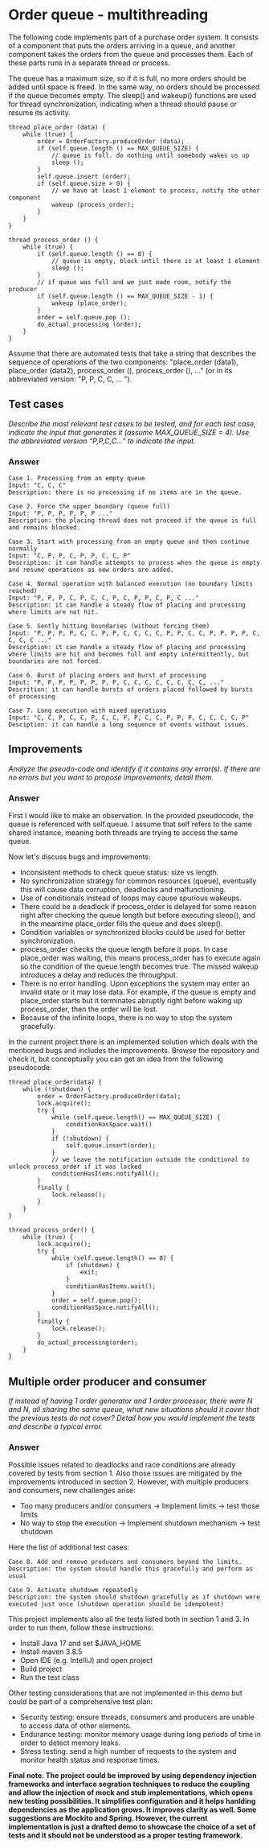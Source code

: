 # Order queue - multithreading
<p>The following code implements part of a purchase order system. It consists of a component that
puts the orders arriving in a queue, and another component takes the orders from the queue
and processes them. Each of these parts runs in a separate thread or process.</p>

<p>The queue has a maximum size, so if it is full, no more orders should be added until space is
freed. In the same way, no orders should be processed if the queue becomes empty. The
sleep() and wakeup() functions are used for thread synchronization, indicating when a thread
should pause or resume its activity.</p>

```
thread place_order (data) {
    while (true) {
        order = OrderFactory.produceOrder (data);
        if (self.queue.length () == MAX_QUEUE_SIZE) {
            // queue is full. do nothing until somebody wakes us up
            sleep ();
        }
        self.queue.insert (order);
        if (self.queue.size > 0) {
            // we have at least 1 element to process, notify the other component
            wakeup (process_order);
        }
    }
}

thread process_order () {
    while (true) {
        if (self.queue.length () == 0) {
            // queue is empty, block until there is at least 1 element
            sleep ();
        } 
        // if queue was full and we just made room, notify the producer
        if (self.queue.length () == MAX_QUEUE_SIZE - 1) {
            wakeup (place_order);
        }
        order = self.queue.pop ();
        do_actual_processing (order);
    }
}
```

<p>Assume that there are automated tests that take a string that describes the sequence of
operations of the two components: "place_order (data1), place_order (data2), process_order (), 
process_order (), ..." (or in its abbreviated version: "P, P, C, C, ... ").</p>

## Test cases
<p><i>Describe the most relevant test cases to be tested, and for each test case, indicate the input
that generates it (assume MAX_QUEUE_SIZE = 4). Use the abbreviated version “P,P,C,C…” to indicate the input.</i></p>

### Answer

```
Case 1. Processing from an empty queue
Input: "C, C, C"
Description: there is no processing if no items are in the queue.

Case 2. Force the upper boundary (queue full)
Input: "P, P, P, P, P, P ..."
Description: the placing thread does not proceed if the queue is full and remains blocked.

Case 3. Start with processing from an empty queue and then continue normally
Input: "C, P, P, C, P, P, C, C, P"
Description: it can handle attempts to process when the queue is empty and resume operations as new orders are added.

Case 4. Normal operation with balanced execution (no boundary limits reached)
Input: "P, P, P, C, P, C, C, P, C, P, P, C, P, C ..."
Description: it can handle a steady flow of placing and processing where limits are not hit.

Case 5. Gently hitting boundaries (without forcing them)
Input: "P, P, P, P, C, C, P, P, C, C, C, C, P, P, C, C, P, P, P, P, C, C, C, C ..."
Description: it can handle a steady flow of placing and processing where limits are hit and becomes full and empty intermittently, but boundaries are not forced.

Case 6. Burst of placing orders and burst of processing
Input: "P, P, P, P, P, P, P, P, C, C, C, C, C, C, C, C, ..."
Descrition: it can handle bursts of orders placed followed by bursts of processing

Case 7. Long execution with mixed operations
Input: "C, C, P, C, C, P, C, C, P, P, C, C, P, P, P, C, C, C, C, P"
Desciption: it can handle a long sequence of events without issues.

```

## Improvements
<p><i>Analyze the pseudo-code and identify if it contains any error(s). If there are no errors but
you want to propose improvements, detail them.</i></p>

### Answer

<p>First I would like to make an observation. In the provided pseudocode, the queue is referenced with
self.queue. I assume that self refers to the same shared instance, meaning both threads are trying to access the same queue.</p>

<p>Now let's discuss bugs and improvements:</p>
<ul>
<li>Inconsistent methods to check queue status: size vs length.</li>
<li>No synchronization strategy for common resources (queue), eventually this will cause data corruption, deadlocks and malfunctioning.</li>
<li>Use of conditionals instead of loops may cause spurious wakeups.</li>
<li>There could be a deadlock if process_order is delayed for some reason right after checking the queue length but before
executing sleep(), and in the meantime place_order fills the queue and does sleep().</li>
<li>Condition variables or synchronized blocks could be used for better synchronization.</li>
<li>process_order checks the queue length before it pops. In case place_order was waiting, this means process_order has to execute again
so the condition of the queue length becomes true. The missed wakeup introduces a delay and reduces the throughput.</li>
<li>There is no error handling. Upon exceptions the system may enter an invalid state or it may lose data. For example, if the queue 
is empty and place_order starts but it terminates abruptly right before waking up process_order, then the order will be lost.</li>
<li>Because of the infinite loops, there is no way to stop the system gracefully.</li>
</ul>
<p>In the current project there is an implemented solution which deals with the mentioned bugs and includes the improvements. 
Browse the repository and check it, but conceptually you can get an idea from the following pseudocode:</p>

```
thread place_order(data) {
    while (!shutdown) {
        order = OrderFactory.produceOrder(data);
        lock.acquire();
        try {
            while (self.queue.length() == MAX_QUEUE_SIZE) {
                conditionHasSpace.wait()
            }
            if (!shutdown) {
                self.queue.insert(order);
            }
            // we leave the notification outside the conditional to unlock process_order if it was locked
            conditionHasItems.notifyAll();  
        }
        finally {
            lock.release();
        }
    }
}

thread process_order() {
    while (true) {
        lock.acquire();
        try {
            while (self.queue.length() == 0) {
                if (shutdown) {
                    exit;
                }
                conditionHasItems.wait();
            }
            order = self.queue.pop();
            conditionHasSpace.notifyAll();
        }
        finally {
            lock.release();
        }
        do_actual_processing(order);
    }
}
```

## Multiple order producer and consumer
<p><i>If instead of having 1 order generator and 1 order processor, there were N and N, all sharing
the same queue, what new situations should it cover that the previous tests do not cover? 
Detail how you would implement the tests and describe a typical error.</i></p>

### Answer
<p>Possible issues related to deadlocks and race conditions are already covered by tests from section 1. 
Also those issues are mitigated by the improvements introduced in section 2.
However, with multiple producers and consumers, new challenges arise:</p>
<ul>
<li>Too many producers and/or consumers -> Implement limits -> test those limits</li>
<li>No way to stop the execution -> Implement shutdown mechanism -> test shutdown</li>
</ul>

<p>Here the list of additional test cases:</p>

```
Case 8. Add and remove producers and consumers beyond the limits.
Description: the system should handle this gracefully and perform as usual 

Case 9. Activate shutdowm repeatedly
Description: the system should shutdown gracefully as if shutdown were executed just once (shutdown operation should be idempotent)
```
<p>This project implements also all the tests listed both in section 1 and 3. In order to run them, follow these instructions:</p>
<ul>
<li>Install Java 17 and set $JAVA_HOME</li>
<li>Install maven 3.8.5</li>
<li>Open IDE (e.g. IntelliJ) and open project</li>
<li>Build project</li>
<li>Run the test class</li>
</ul>

<p>Other testing considerations that are not implemented in this demo but could be part of a comprehensive test plan:</p>
<ul>
<li>Security testing: ensure threads, consumers and producers are unable to access data of other elements.</li>
<li>Endurance testing: monitor memory usage during long periods of time in order to detect memory leaks.</li>
<li>Stress testing: send a high number of requests to the system and monitor health status and response times.</li>
</ul>

<p><b>Final note. The project could be improved by using dependency injection frameworks and interface segration techniques 
to reduce the coupling and allow the injection of mock and stub implementations, which opens new testing possibilities.
It simplifies configuration and it helps hanlding dependencies as the application grows. It improves clarity as well.
Some suggestions are Mockito and Spring. However, the current implementation is just a drafted demo to showcase the choice 
of a set of tests and it should not be understood as a proper testing framework.</b></p>

